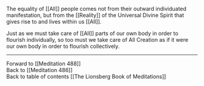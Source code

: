The equality of [[All]] people comes not from their outward individuated manifestation, but from the [[Reality]] of the Universal Divine Spirit that gives rise to and lives within us [[All]]. 

Just as we must take care of [[All]] parts of our own body in order to flourish individually, so too must we take care of All Creation as if it were our own body in order to flourish collectively. 

___

Forward to [[Meditation 488]]  
Back to [[Meditation 486]]  
Back to table of contents [[The Lionsberg Book of Meditations]]  